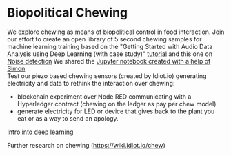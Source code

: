 # Biopolitical Chewing
We explore chewing as means of biopolitical control in food interaction. 
Join our effort to create an open library of 5 second chewing samples for machine learning training based on the "Getting Started with Audio Data Analysis using Deep Learning (with case study)" [tutorial](https://www.analyticsvidhya.com/blog/2017/08/audio-voice-processing-deep-learning/) and this one on [Noise detection](https://viblo.asia/p/continue-with-machine-learning-noise-detection-classification-L4x5xp6m5BM) 
We shared the [Jupyter notebook created with a help of Simon](chewingtrain/chewingtrain.md)  
Test our piezo based chewing sensors (created by Idiot.io) generating electricity and data to rethink the interaction over chewing: 
- blockchain experiment over Node RED communicating with a Hyperledger contract (chewing on the ledger as pay per chew model)
- generate electricity for LED or device that gives back to the plant you eat or as a way to send an apology.

[Intro into deep learning](https://console.bluemix.net/docs/services/retrieve-and-rank/training-data.html)

Further research on chewing (https://wiki.idiot.io/chew)
